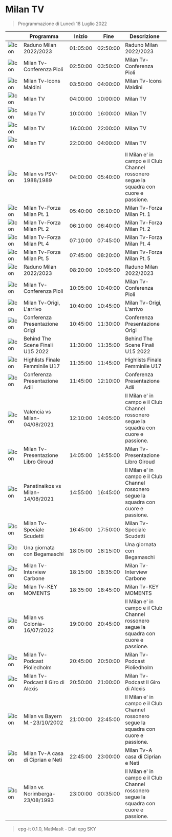 # Milan TV
> Programmazione di Lunedì 18 Luglio 2022

||Programma|Inizio|Fine|Descrizione|
|---|---|---|---|---|
|![Icon](https://guidatv.sky.it/uuid/sportcalcio_cover_gc2KOQiZI.png)|Raduno Milan 2022/2023|01:05:00|02:50:00|Raduno Milan 2022/2023
|![Icon](https://guidatv.sky.it/uuid/sportcalcio_cover_gc2KOQiZI.png)|Milan Tv-Conferenza Pioli|02:50:00|03:50:00|Milan Tv-Conferenza Pioli
|![Icon](https://guidatv.sky.it/uuid/sportcalcio_cover_gc2KOQiZI.png)|Milan Tv-Icons Maldini|03:50:00|04:00:00|Milan Tv-Icons Maldini
|![Icon](https://guidatv.sky.it/uuid/sportcalcio_cover_gc2KOQiZI.png)|Milan TV|04:00:00|10:00:00|Milan TV
|![Icon](https://guidatv.sky.it/uuid/sportcalcio_cover_gc2KOQiZI.png)|Milan TV|10:00:00|16:00:00|Milan TV
|![Icon](https://guidatv.sky.it/uuid/sportcalcio_cover_gc2KOQiZI.png)|Milan TV|16:00:00|22:00:00|Milan TV
|![Icon](https://guidatv.sky.it/uuid/sportcalcio_cover_gc2KOQiZI.png)|Milan TV|22:00:00|04:00:00|Milan TV
|![Icon](https://guidatv.sky.it/uuid/sportcalcio_cover_gc2KOQiZI.png)|Milan vs PSV-1988/1989|04:00:00|05:40:00|Il Milan e&#039; in campo e il Club Channel rossonero segue la squadra con cuore e passione.
|![Icon](https://guidatv.sky.it/uuid/sportcalcio_cover_gc2KOQiZI.png)|Milan Tv-Forza Milan Pt. 1|05:40:00|06:10:00|Milan Tv-Forza Milan Pt. 1
|![Icon](https://guidatv.sky.it/uuid/sportcalcio_cover_gc2KOQiZI.png)|Milan Tv-Forza Milan Pt. 2|06:10:00|06:40:00|Milan Tv-Forza Milan Pt. 2
|![Icon](https://guidatv.sky.it/uuid/sportcalcio_cover_gc2KOQiZI.png)|Milan Tv-Forza Milan Pt. 4|07:10:00|07:45:00|Milan Tv-Forza Milan Pt. 4
|![Icon](https://guidatv.sky.it/uuid/sportcalcio_cover_gc2KOQiZI.png)|Milan Tv-Forza Milan Pt. 5|07:45:00|08:20:00|Milan Tv-Forza Milan Pt. 5
|![Icon](https://guidatv.sky.it/uuid/sportcalcio_cover_gc2KOQiZI.png)|Raduno Milan 2022/2023|08:20:00|10:05:00|Raduno Milan 2022/2023
|![Icon](https://guidatv.sky.it/uuid/sportcalcio_cover_gc2KOQiZI.png)|Milan Tv-Conferenza Pioli|10:05:00|10:40:00|Milan Tv-Conferenza Pioli
|![Icon](https://guidatv.sky.it/uuid/sportcalcio_cover_gc2KOQiZI.png)|Milan Tv-Origi, L&#039;arrivo|10:40:00|10:45:00|Milan Tv-Origi, L&#039;arrivo
|![Icon](https://guidatv.sky.it/uuid/sportcalcio_cover_gc2KOQiZI.png)|Conferenza Presentazione Origi|10:45:00|11:30:00|Conferenza Presentazione Origi
|![Icon](https://guidatv.sky.it/uuid/sportcalcio_cover_gc2KOQiZI.png)|Behind The Scene Finali U15 2022|11:30:00|11:35:00|Behind The Scene Finali U15 2022
|![Icon](https://guidatv.sky.it/uuid/sportcalcio_cover_gc2KOQiZI.png)|Highlists Finale Femminile U17|11:35:00|11:45:00|Highlists Finale Femminile U17
|![Icon](https://guidatv.sky.it/uuid/sportcalcio_cover_gc2KOQiZI.png)|Conferenza Presentazione Adli|11:45:00|12:10:00|Conferenza Presentazione Adli
|![Icon](https://guidatv.sky.it/uuid/sportcalcio_cover_gc2KOQiZI.png)|Valencia vs Milan-04/08/2021|12:10:00|14:05:00|Il Milan e&#039; in campo e il Club Channel rossonero segue la squadra con cuore e passione.
|![Icon](https://guidatv.sky.it/uuid/sportcalcio_cover_gc2KOQiZI.png)|Milan Tv-Presentazione Libro Giroud|14:05:00|14:55:00|Milan Tv-Presentazione Libro Giroud
|![Icon](https://guidatv.sky.it/uuid/sportcalcio_cover_gc2KOQiZI.png)|Panatinaikos vs Milan-14/08/2021|14:55:00|16:45:00|Il Milan e&#039; in campo e il Club Channel rossonero segue la squadra con cuore e passione.
|![Icon](https://guidatv.sky.it/uuid/sportcalcio_cover_gc2KOQiZI.png)|Milan Tv-Speciale Scudetti|16:45:00|17:50:00|Milan Tv-Speciale Scudetti
|![Icon](https://guidatv.sky.it/uuid/sportcalcio_cover_gc2KOQiZI.png)|Una giornata con Begamaschi|18:05:00|18:15:00|Una giornata con Begamaschi
|![Icon](https://guidatv.sky.it/uuid/sportcalcio_cover_gc2KOQiZI.png)|Milan Tv-Interview Carbone|18:15:00|18:35:00|Milan Tv-Interview Carbone
|![Icon](https://guidatv.sky.it/uuid/sportcalcio_cover_gc2KOQiZI.png)|Milan Tv-KEY MOMENTS|18:35:00|18:45:00|Milan Tv-KEY MOMENTS
|![Icon](https://guidatv.sky.it/uuid/sportcalcio_cover_gc2KOQiZI.png)|Milan vs Colonia-16/07/2022|19:00:00|20:45:00|Il Milan e&#039; in campo e il Club Channel rossonero segue la squadra con cuore e passione.
|![Icon](https://guidatv.sky.it/uuid/sportcalcio_cover_gc2KOQiZI.png)|Milan Tv-Podcast Pioliedholm|20:45:00|20:50:00|Milan Tv-Podcast Pioliedholm
|![Icon](https://guidatv.sky.it/uuid/sportcalcio_cover_gc2KOQiZI.png)|Milan Tv-Podcast Il Giro di Alexis|20:50:00|21:00:00|Milan Tv-Podcast Il Giro di Alexis
|![Icon](https://guidatv.sky.it/uuid/sportcalcio_cover_gc2KOQiZI.png)|Milan vs Bayern M.-23/10/2002|21:00:00|22:45:00|Il Milan e&#039; in campo e il Club Channel rossonero segue la squadra con cuore e passione.
|![Icon](https://guidatv.sky.it/uuid/sportcalcio_cover_gc2KOQiZI.png)|Milan Tv-A casa di Ciprian e Neti|22:45:00|23:00:00|Milan Tv-A casa di Ciprian e Neti
|![Icon](https://guidatv.sky.it/uuid/sportcalcio_cover_gc2KOQiZI.png)|Milan vs Norimberga-23/08/1993|23:00:00|00:35:00|Il Milan e&#039; in campo e il Club Channel rossonero segue la squadra con cuore e passione.



 > epg-it 0.1.0, MatMasIt - Dati epg SKY